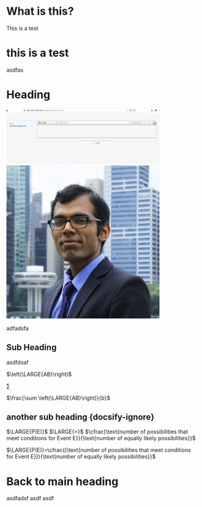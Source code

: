 # What is this?

This is a test

# this is a test

asdfas

# Heading

![new image](../new.gif)
![sdf](hNJaJf1F_400x400.jpg)

adfadsfa

## Sub Heading

asdfdsaf

$\left(\LARGE{AB}\right)$

$\sum$

$\frac{\sum \left(\LARGE{AB}\right)}{b}$

## another sub heading {docsify-ignore}


$\LARGE{P(E)}$ $\LARGE{=}$ $\cfrac{\text{number of possibilities that meet conditions for Event E}}{\text{number of equally likely possibilities}}$


$\LARGE{P(E)}=\cfrac{(\text{number of possibilities that meet conditions for Event E})}{\text{number of equally likely possibilities}}$

# Back to main heading

asdfadsf
asdf
asdf
